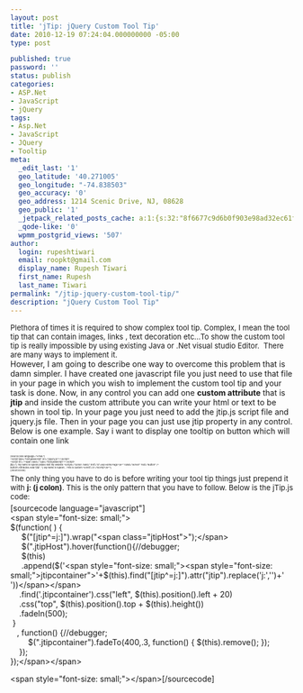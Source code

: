 ```yaml
---
layout: post
title: 'jTip: jQuery Custom Tool Tip'
date: 2010-12-19 07:24:04.000000000 -05:00
type: post

published: true
password: ''
status: publish
categories:
- ASP.Net
- JavaScript
- jQuery
tags:
- Asp.Net
- JavaScript
- JQuery
- Tooltip
meta:
  _edit_last: '1'
  geo_latitude: '40.271005'
  geo_longitude: "-74.838503"
  geo_accuracy: '0'
  geo_address: 1214 Scenic Drive, NJ, 08628
  geo_public: '1'
  _jetpack_related_posts_cache: a:1:{s:32:"8f6677c9d6b0f903e98ad32ec61f8deb";a:2:{s:7:"expires";i:1602616538;s:7:"payload";a:3:{i:0;a:1:{s:2:"id";i:361;}i:1;a:1:{s:2:"id";i:850;}i:2;a:1:{s:2:"id";i:311;}}}}
  _qode-like: '0'
  wpmm_postgrid_views: '507'
author:
  login: rupeshtiwari
  email: roopkt@gmail.com
  display_name: Rupesh Tiwari
  first_name: Rupesh
  last_name: Tiwari
permalink: "/jtip-jquery-custom-tool-tip/"
description: "jQuery Custom Tool Tip"
---
```


<div><span style="font-size:small;">Plethora of times it is required to show complex tool tip. Complex, I mean the tool tip that can contain images, links , text decoration etc...To show the custom tool tip is really impossible by using existing Java or .Net visual studio Editor.  There are many ways to implement it.</span><span style="font-size:small;"> </span></div>
<div>
<div>However, I am going to describe one way to overcome this problem that is damn simpler. I have created one javascript file you just need to use that file in your page in which you wish to implement the custom tool tip and your task is done. Now, in any control you can add one <strong>custom attribute</strong> that is <strong>jtip</strong> and inside the custom attribute you can write your html or text to be shown in tool tip. In your page you just need to add the jtip.js script file and jquery.js file. Then in your page you can just use jtip property in any control. Below is one example. Say i want to display one tooltip on button which will contain one link</div>
<div> </div>
<div><span style="font-size:4px;">[sourcecode language="HTML"]<br />
&lt;script type=&quot;text\javascript&quot; src=&quot;jquery.js&quot;&gt;&lt;/script&gt;<br />
&lt;script src=&quot;&lt;span class=&quot; type=&quot;text\javascript&quot;&gt;&lt;/script&gt;<br />
jtip=&quot;j: my name is rupesh please visit my website &lt;a style=&quot;cursor: hand;&quot; href=&quot;#&quot;&gt;My Home Page&lt;/a&gt;&quot; runat=&quot;server&quot; Text=&quot;Button&quot; /&gt;<br />
Button1.Attributes.Add(&quot;jtip&quot;, &quot;j: My name is rupesh....This is custom &lt;a href='#'&gt;ToolTip&lt;/a&gt;&quot;);<br />
[/sourcecode]</p>
<p><span style="font-size:small;">The only thing you have to do is before writing your tool tip things just prepend it with <strong>j: (j colon)</strong>. This is the only pattern that you have to follow. Below is the jTip.js code:</span></span></div>
<div>[sourcecode language="javascript"]<br />
&lt;span style=&quot;font-size: small;&quot;&gt;<br />
$(function( ) {<br />
     $(&quot;[jtip^=j:]&quot;).wrap(&quot;&lt;span class=&quot;jtipHost&quot;&gt;&quot;);&lt;/span&gt;<br />
     $(&quot;.jtipHost&quot;).hover(function(){//debugger;<br />
     $(this)<br />
     .append($('&lt;span style=&quot;font-size: small;&quot;&gt;&lt;span style=&quot;font-size: small;&quot;&gt;jtipcontainer&quot;&gt;'+$(this).find(&quot;[jtip^=j:]&quot;).attr(&quot;jtip&quot;).replace('j:','')+' '))&lt;/span&gt;&lt;/span&gt;<br />
    .find('.jtipcontainer').css(&quot;left&quot;, $(this).position().left + 20)<br />
    .css(&quot;top&quot;, $(this).position().top + $(this).height())<br />
    .fadeIn(500);<br />
 }<br />
   , function() {//debugger;<br />
        $(&quot;.jtipcontainer&quot;).fadeTo(400,.3, function() { $(this).remove(); });<br />
    });<br />
});&lt;/span&gt;&lt;/span&gt;</p>
<p>&lt;span style=&quot;font-size: small;&quot;&gt;&lt;/span&gt;[/sourcecode]</p>
</div>
<p> </p>
</div>
